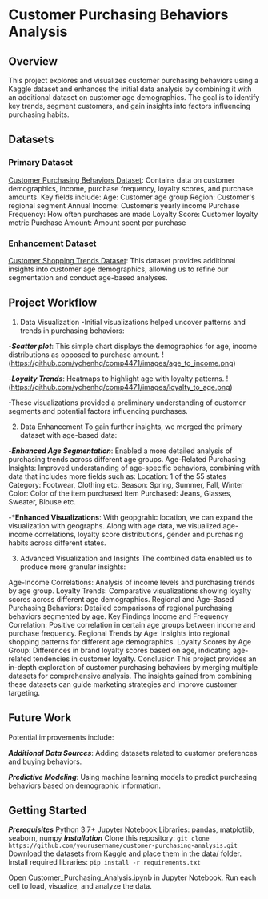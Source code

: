 # Customer Purchasing Behaviors Analysis

## Overview
This project explores and visualizes customer purchasing behaviors using a Kaggle dataset and enhances the initial data analysis by combining it with an additional dataset on customer age demographics. The goal is to identify key trends, segment customers, and gain insights into factors influencing purchasing habits.

## Datasets

### Primary Dataset
[Customer Purchasing Behaviors Dataset](https://www.kaggle.com/datasets/hanaksoy/customer-purchasing-behaviors): Contains data on customer demographics, income, purchase frequency, loyalty scores, and purchase amounts. Key fields include:
Age: Customer age group
Region: Customer's regional segment
Annual Income: Customer’s yearly income
Purchase Frequency: How often purchases are made
Loyalty Score: Customer loyalty metric
Purchase Amount: Amount spent per purchase
### Enhancement Dataset
[Customer Shopping Trends Dataset](https://www.kaggle.com/datasets/iamsouravbanerjee/customer-shopping-trends-dataset): This dataset provides additional insights into customer age demographics, allowing us to refine our segmentation and conduct age-based analyses.


## Project Workflow
1. Data Visualization
   -Initial visualizations helped uncover patterns and trends in purchasing behaviors:

 -***Scatter plot***: This simple chart displays the demographics for age, income distributions as opposed to purchase amount.
!(https://github.com/ychenhq/comp4471/images/age_to_income.png)


 -***Loyalty Trends***: Heatmaps to highlight age with loyalty patterns.
!(https://github.com/ychenhq/comp4471/images/loyalty_to_age.png)

-These visualizations provided a preliminary understanding of customer segments and potential factors influencing purchases.

2. Data Enhancement
To gain further insights, we merged the primary dataset with age-based data:

-***Enhanced Age Segmentation***: Enabled a more detailed analysis of purchasing trends across different age groups.
Age-Related Purchasing Insights: Improved understanding of age-specific behaviors, combining with data that includes more fields such as:
Location: 1 of the 55 states
Category: Footwear, Clothing etc.
Season: Spring, Summer, Fall, Winter
Color: Color of the item purchased
Item Purchased: Jeans, Glasses, Sweater, Blouse etc.

-***Enhanced Visualizations**: With geopgrahic location, we can expand the visualization with geographs. Along with age data, we visualized age-income correlations, loyalty score distributions, gender and purchasing habits across different states.

3. Advanced Visualization and Insights
The combined data enabled us to produce more granular insights:

Age-Income Correlations: Analysis of income levels and purchasing trends by age group.
Loyalty Trends: Comparative visualizations showing loyalty scores across different age demographics.
Regional and Age-Based Purchasing Behaviors: Detailed comparisons of regional purchasing behaviors segmented by age.
Key Findings
Income and Frequency Correlation: Positive correlation in certain age groups between income and purchase frequency.
Regional Trends by Age: Insights into regional shopping patterns for different age demographics.
Loyalty Scores by Age Group: Differences in brand loyalty scores based on age, indicating age-related tendencies in customer loyalty.
Conclusion
This project provides an in-depth exploration of customer purchasing behaviors by merging multiple datasets for comprehensive analysis. The insights gained from combining these datasets can guide marketing strategies and improve customer targeting.

## Future Work
Potential improvements include:

***Additional Data Sources***: Adding datasets related to customer preferences and buying behaviors.

***Predictive Modeling***: Using machine learning models to predict purchasing behaviors based on demographic information.

## Getting Started
***Prerequisites***
Python 3.7+
Jupyter Notebook
Libraries: pandas, matplotlib, seaborn, numpy
***Installation***
Clone this repository:
`git clone https://github.com/yourusername/customer-purchasing-analysis.git`
Download the datasets from Kaggle and place them in the data/ folder.
Install required libraries:
`pip install -r requirements.txt`

Open Customer_Purchasing_Analysis.ipynb in Jupyter Notebook.
Run each cell to load, visualize, and analyze the data.

